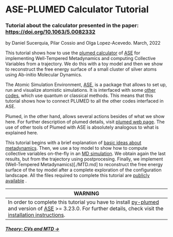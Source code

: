 # ASE-PLUMED Calculator Tutorial

### Tutorial about the calculator presented in the paper: https://doi.org/10.1063/5.0082332
by Daniel Sucerquia, Pilar Cossio and Olga Lopez-Acevedo. March, 2022


This tutorial shows how to use the [plumed calculator](https://wiki.fysik.dtu.dk/ase/ase/calculators/plumed.html)
of [ASE](https://wiki.fysik.dtu.dk/ase/) for implementing 
Well-Tempered Metadynamics and computing Collective Variables from a 
trajectory. We do this with a toy model and then we show to reconstruct the free energy surface of a small cluster of silver atoms using Ab-initio Molecular Dynamics.

The Atomic Simulation Environment, [ASE](https://wiki.fysik.dtu.dk/ase/), is a package that allows to set up, run and visualize atomistic simulations. It is interfaced with some [other codes](https://wiki.fysik.dtu.dk/ase/#supported-calculators), which use quantum or classical methods. This means that this tutorial shows how to connect PLUMED to all the other codes interfaced in ASE.

Plumed, in the other hand, allows several actions besides of what we show here. For further description of plumed details, visit [plumed web page](http://www.plumed.org/doc). The use of other tools of Plumed with ASE is absolutely analogous to what is explained here.

This tutorial begins with a brief explanation of [basic ideas about metadynamics](./theory.md). Then, we use a toy model to show how to compute collective variables on-the-fly in an [MD simulation](./MD.md). We obtain again the last results, but from the trajectory using postprocesing. Finally, we implement (Well-Tempered Metadynamics)[./MTD.md] to reconstruct the free energy surface of the toy model after a complete exploration of the configuration landscape. All the files required to complete this tutorial are [publicly available](https://gitlab.com/Sucerquia/ase-plumed_tutorial/-/tree/main/files) .

| **WARNING** |
| ---         |
| In order to complete this tutorial you have to install [py-plumed](https://www.plumed.org/doc-v2.8/user-doc/html/_installation.html#installingpython) and version of [ASE](https://gitlab.com/ase/ase) >= 3.23.0. For further details, check visit the [installation instructions](./install.md).|

##### [Theory: CVs and MTD &rarr;](theory.md)